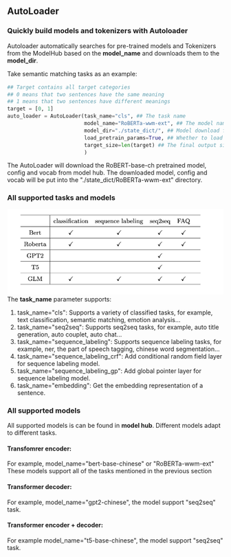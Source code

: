 ## AutoLoader

### Quickly build models and tokenizers with Autoloader
Autoloader automatically searches for pre-trained models and Tokenizers from the ModelHub based on the **model_name** and downloads them to the **model_dir**.

Take semantic matching tasks as an example:
```python
## Target contains all target categories
## 0 means that two sentences have the same meaning
## 1 means that two sentences have different meanings
target = [0, 1]
auto_loader = AutoLoader(task_name="cls", ## The task name
                         model_name="RoBERTa-wwm-ext", ## The model name.
                         model_dir="./state_dict/", ## Model download folder
                         load_pretrain_params=True, ## Whether to load the pretraining model parameters. If False, only the model will be built and the pretraining parameters will not be downloaded.
                         target_size=len(target) ## The final output size of model. Use for classification.
                         )
```
The AutoLoader will download the RoBERT-base-ch pretrained model, config and vocab from model hub.
The downloaded model, config and vocab will be put into the "./state_dict/RoBERTa-wwm-ext" directory.


### All supported tasks and models

![model_and_task_table](../../docs/img/model_task_table.png)
The **task_name** parameter supports:
1. task_name="cls": Supports a variety of classified tasks, for example, text classification, semantic matching, emotion analysis...
2. task_name="seq2seq": Supports seq2seq tasks, for example, auto title generation, auto couplet, auto chat...
3. task_name="sequence_labeling": Supports sequence labeling tasks, for example, ner, the part of speech tagging, chinese word segmentation...
4. task_name="sequence_labeling_crf": Add conditional random field layer for sequence labeling model.
5. task_name="sequence_labeling_gp": Add global pointer layer for sequence labeling model.
6. task_name="embedding": Get the embedding representation of a sentence.

### All supported models
All supported models is can be found in **model hub**.
Different models adapt to different tasks.

#### Transfomrer encoder:

For example, model_name="bert-base-chinese" or "RoBERTa-wwm-ext" These models support all of the tasks mentioned in the previous section

#### Transformer decoder:

For example, model_name="gpt2-chinese", the model support "seq2seq" task.

#### Transformer encoder + decoder:

For example model_name="t5-base-chinese", the model support "seq2seq" task.
